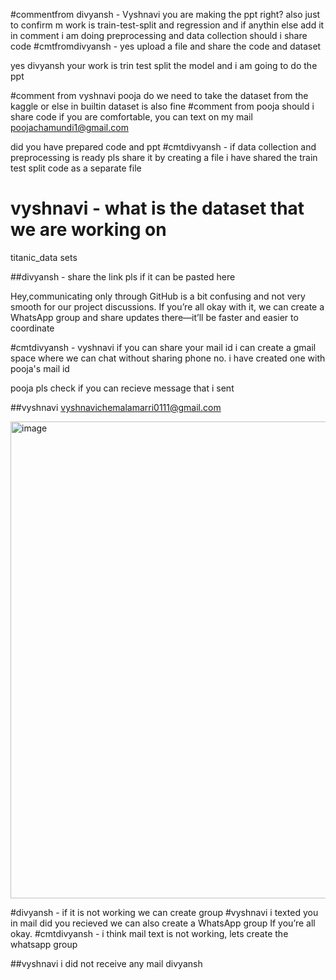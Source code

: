 
#commentfrom divyansh - Vyshnavi you are making the ppt right? also just to confirm m work is train-test-split and regression and if anythin else add it in comment 
 i am doing preprocessing and data collection 
should i share code 
#cmtfromdivyansh - yes upload a file and share the code and dataset 



yes divyansh your work is trin test split the model 
and i am going to do the ppt


#comment from vyshnavi pooja do we need to take the dataset from the kaggle or else in builtin dataset is also fine
#comment from  pooja should i share code
if you are comfortable, you can text on my mail poojachamundi1@gmail.com

did you have prepared code and ppt 
#cmtdivyansh - if data collection and preprocessing is ready pls share it by creating a file 
i have shared the train test split code as a separate file


# vyshnavi - what is the dataset that we are working on
titanic_data sets

##divyansh - share the link pls if it can be pasted here

Hey,communicating only through GitHub is a bit confusing and not very smooth for our project discussions. If you’re all okay with it, we can create a WhatsApp group and share updates there—it’ll be faster and easier to coordinate

#cmtdivyansh - vyshnavi if you can share your mail id i can create a gmail space where we can chat without sharing phone no.
i have created one with pooja's mail id

pooja pls check if you can recieve message that i sent

##vyshnavi vyshnavichemalamarri0111@gmail.com

<img width="1242" height="763" alt="image" src="https://github.com/user-attachments/assets/3e8bf7d8-3b0f-4891-a5e4-5ad60ec1dcc2" />


#divyansh - if it is not working we can create group
#vyshnavi i texted you in mail did you recieved 
we can also create a WhatsApp group If you’re all okay.
#cmtdivyansh - i think mail text is not working, lets create the whatsapp group


##vyshnavi i did not receive any mail divyansh

